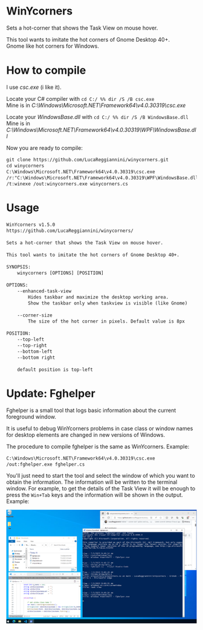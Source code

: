 # WinYcorners
Sets a hot-corner that shows the Task View on mouse hover. 

This tool wants to imitate the hot corners of Gnome Desktop 40+.\
Gnome like hot corners for Windows.

# How to compile
I use *csc.exe* (i like it).

Locate your C# compiler with `cd C:/ %% dir /S /B csc.exe`\
Mine is in *C:\Windows\Microsoft.NET\Framework64\v4.0.30319\csc.exe*

Locate your *WindowsBase.dll* with `cd C:/ %% dir /S /B WindowsBase.dll`\
Mine is in *C:\Windows\Microsoft.NET\Framework64\v4.0.30319\WPF\WindowsBase.dll*

Now you are ready to compile:
```
git clone https://github.com/LucaReggiannini/winycorners.git
cd winycorners
C:\Windows\Microsoft.NET\Framework64\v4.0.30319\csc.exe /r:"C:\Windows\Microsoft.NET\Framework64\v4.0.30319\WPF\WindowsBase.dll" /t:winexe /out:winycorners.exe winycorners.cs
```

# Usage
```
WinYcorners v1.5.0
https://github.com/LucaReggiannini/winycorners/

Sets a hot-corner that shows the Task View on mouse hover.

This tool wants to imitate the hot corners of Gnome Desktop 40+.

SYNOPSIS: 
    winycorners [OPTIONS] [POSITION]

OPTIONS:
    --enhanced-task-view
        Hides taskbar and maximize the desktop working area.
        Show the taskbar only when taskview is visible (like Gnome)

    --corner-size
        The size of the hot corner in pixels. Default value is 8px

POSITION:
    --top-left
    --top-right
    --bottom-left
    --bottom right

    default position is top-left
```

# Update: Fghelper
Fghelper is a small tool that logs basic information about the current foreground window.

It is useful to debug WinYcorners problems in case class or window names for desktop elements are changed in new versions of Windows.

The procedure to compile fghelper is the same as WinYcorners. Example:
```
C:\Windows\Microsoft.NET\Framework64\v4.0.30319\csc.exe /out:fghelper.exe fghelper.cs
```

You'll just need to start the tool and select the window of which you want to obtain the information. The information will be written to the terminal window. For example, to get the details of the Task View it will be enough to press the `Win+Tab` keys and the information will be shown in the output. Example:

![fghelper.png](fghelper.png)
